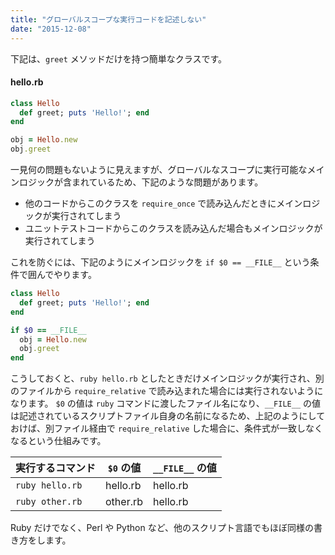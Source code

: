 ```yaml
---
title: "グローバルスコープな実行コードを記述しない"
date: "2015-12-08"
---
```


下記は、`greet` メソッドだけを持つ簡単なクラスです。

#### hello.rb

```ruby
class Hello
  def greet; puts 'Hello!'; end
end

obj = Hello.new
obj.greet
```

一見何の問題もないように見えますが、グローバルなスコープに実行可能なメインロジックが含まれているため、下記のような問題があります。

* 他のコードからこのクラスを `require_once` で読み込んだときにメインロジックが実行されてしまう
* ユニットテストコードからこのクラスを読み込んだ場合もメインロジックが実行されてしまう

これを防ぐには、下記のようにメインロジックを `if $0 == __FILE__` という条件で囲んでやります。

```ruby
class Hello
  def greet; puts 'Hello!'; end
end

if $0 == __FILE__
  obj = Hello.new
  obj.greet
end
```

こうしておくと、`ruby hello.rb` としたときだけメインロジックが実行され、別のファイルから `require_relative` で読み込まれた場合には実行されないようになります。
`$0` の値は `ruby` コマンドに渡したファイル名になり、`__FILE__` の値は記述されているスクリプトファイル自身の名前になるため、上記のようにしておけば、別ファイル経由で `require_relative` した場合に、条件式が一致しなくなるという仕組みです。

| 実行するコマンド | `$0` の値  | `__FILE__` の値 |
| ---------------- | -------- | ------------- |
| `ruby hello.rb`  | hello.rb | hello.rb      |
| `ruby other.rb`  | other.rb | hello.rb      |

Ruby だけでなく、Perl や Python など、他のスクリプト言語でもほぼ同様の書き方をします。

